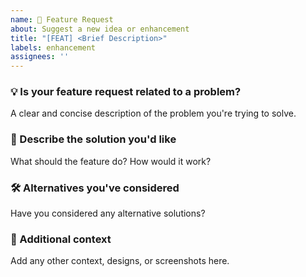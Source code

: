 ```yaml
---
name: 🚀 Feature Request
about: Suggest a new idea or enhancement
title: "[FEAT] <Brief Description>"
labels: enhancement
assignees: ''
---
```


### 💡 Is your feature request related to a problem?
A clear and concise description of the problem you're trying to solve.

### 🧰 Describe the solution you'd like
What should the feature do? How would it work?

### 🛠 Alternatives you've considered
Have you considered any alternative solutions?

### 📝 Additional context
Add any other context, designs, or screenshots here.
